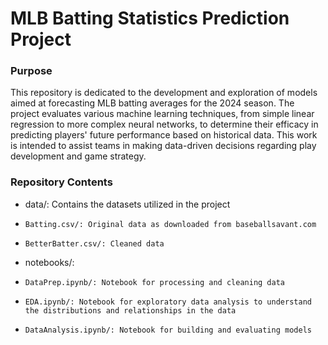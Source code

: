 # MLB Batting Statistics Prediction Project 

### Purpose 

This repository is dedicated to the development and exploration of models aimed at forecasting MLB batting averages for the 2024 season. The project evaluates various machine learning techniques, from simple linear regression to more complex neural networks, to determine their efficacy in predicting players' future performance based on historical data. This work is intended to assist teams in making data-driven decisions regarding play development and game strategy. 

### Repository Contents 

- data/: Contains the datasets utilized in the project
-     Batting.csv/: Original data as downloaded from baseballsavant.com
-     BetterBatter.csv/: Cleaned data
- notebooks/:
-     DataPrep.ipynb/: Notebook for processing and cleaning data
-     EDA.ipynb/: Notebook for exploratory data analysis to understand the distributions and relationships in the data
-     DataAnalysis.ipynb/: Notebook for building and evaluating models

